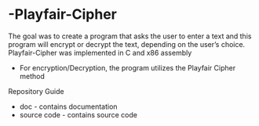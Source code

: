 # -Playfair-Cipher

The goal was to create a program that asks the user to enter a text and this program will encrypt or decrypt the text, depending on the user’s choice. Playfair-Cipher was implemented in C and x86 assembly

* For encryption/Decryption, the program utilizes the Playfair Cipher method


Repository Guide

* doc - contains documentation
* source code - contains source code
